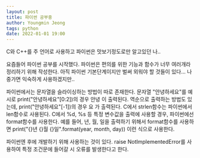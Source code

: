 ```yaml
---
layout: post
title: 파이썬 공부중
author: Youngmin Jeong
tags: python
date: 2022-01-01 19:00
---
```

C와 C++를 주 언어로 사용하고 파이썬은 맛보기정도로만 알고있던 나.. 

요즘들어 파이썬 공부를 시작했다.
파이썬은 편의를 위한 기능과 함수가 너무 여러개라 정리하기 위해 작성한다.
아직 파이썬 기본단계이지만 벌써 외워야 할 것들이 있다...
나중가면 익숙하게 사용하겠지만..

파이썬에서는 문자열을 슬라이싱하는 방법이 따로 존재한다.
문자열 "안녕하세요"를 예시로 print("안녕하세요"[0:2])의 경우 안녕 이 출력된다.
역순으로 출력하는 방법도 있는데, print("안녕하세요"[-1])의 경우 요 가 출력된다.
C에서 strlen함수는 파이썬에서 len함수로 사용된다.
C에서 %d, %s 등 특정 변수값을 출력에 사용할 경우, 파이썬에선format함수를 
사용한다.
예를 들어, 년, 월, 일을 출력하기 위해서 format함수를 사용하면
print("{}년 {}월 {}일".format(year, month, day)) 이런 식으로 사용한다.

파이썬엔 후에 개발하기 위해 사용하는 것이 있다. 
raise NotImplementedError를 사용하여 특정 조건문에 들어갈 시 오류를 발생한다고 한다.

